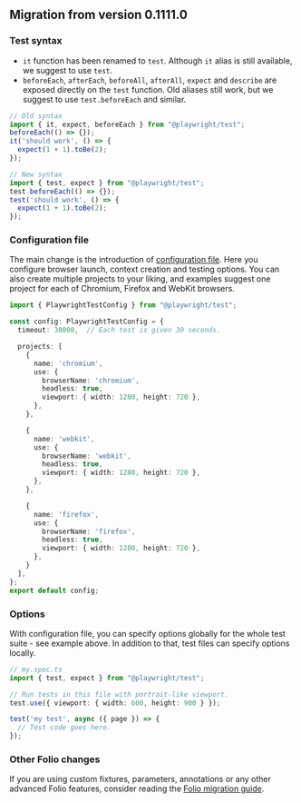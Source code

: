 ## Migration from version 0.1111.0

### Test syntax

- `it` function has been renamed to `test`. Although `it` alias is still available, we suggest to use `test`.
- `beforeEach`, `afterEach`, `beforeAll`, `afterAll`, `expect` and `describe` are exposed directly on the `test` function. Old aliases still work, but we suggest to use `test.beforeEach` and similar.

```ts
// Old syntax
import { it, expect, beforeEach } from "@playwright/test";
beforeEach(() => {});
it('should work', () => {
  expect(1 + 1).toBe(2);
});

// New syntax
import { test, expect } from "@playwright/test";
test.beforeEach(() => {});
test('should work', () => {
  expect(1 + 1).toBe(2);
});
```

### Configuration file

The main change is the introduction of [configuration file](../README.md#configuration). Here you configure browser launch, context creation and testing options. You can also create multiple projects to your liking, and examples suggest one project for each of Chromium, Firefox and WebKit browsers.

```ts
import { PlaywrightTestConfig } from "@playwright/test";

const config: PlaywrightTestConfig = {
  timeout: 30000,  // Each test is given 30 seconds.

  projects: [
    {
      name: 'chromium',
      use: {
        browserName: 'chromium',
        headless: true,
        viewport: { width: 1280, height: 720 },
      },
    },

    {
      name: 'webkit',
      use: {
        browserName: 'webkit',
        headless: true,
        viewport: { width: 1280, height: 720 },
      },
    },

    {
      name: 'firefox',
      use: {
        browserName: 'firefox',
        headless: true,
        viewport: { width: 1280, height: 720 },
      },
    }
  ],
};
export default config;
```

### Options

With configuration file, you can specify options globally for the whole test suite - see example above. In addition to that, test files can specify options locally.

```ts
// my.spec.ts
import { test, expect } from "@playwright/test";

// Run tests in this file with portrait-like viewport.
test.use({ viewport: { width: 600, height: 900 } });

test('my test', async ({ page }) => {
  // Test code goes here.
});
```

### Other Folio changes

If you are using custom fixtures, parameters, annotations or any other advanced Folio features, consider reading the [Folio migration guide](https://github.com/microsoft/folio/docs/migration-from-0.3.18.md).

